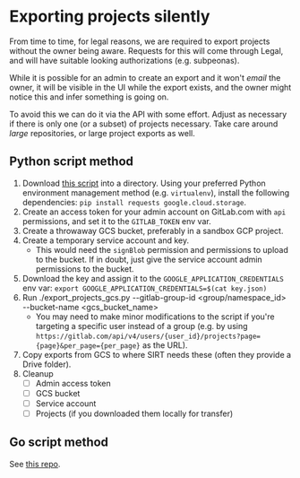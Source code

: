 # Exporting projects silently

From time to time, for legal reasons, we are required to export projects without the owner being aware.  Requests for this will come through Legal, and will have suitable looking authorizations (e.g. subpeonas).

While it is possible for an admin to create an export and it won't *email* the owner, it will be visible in the UI while the export exists, and the owner might notice this and infer something is going on.

To avoid this we can do it via the API with some effort. Adjust as necessary if there is only one (or a subset) of projects necessary. Take care around *large* repositories, or large project exports as well.

## Python script method

1. Download [this script](https://gitlab.com/-/snippets/3615502) into a directory. Using your preferred Python environment management method (e.g. `virtualenv`), install the following dependencies: `pip install requests google.cloud.storage`.
1. Create an access token for your admin account on GitLab.com with `api` permissions, and set it to the `GITLAB_TOKEN` env var.
1. Create a throwaway GCS bucket, preferably in a sandbox GCP project.
1. Create a temporary service account and key.
   - This would need the `signBlob` permission and permissions to upload to the bucket. If in doubt, just give the service account admin permissions to the bucket.
1. Download the key and assign it to the `GOOGLE_APPLICATION_CREDENTIALS` env var: `export GOOGLE_APPLICATION_CREDENTIALS=$(cat key.json)`
1. Run ./export_projects_gcs.py --gitlab-group-id <group/namespace_id> --bucket-name <gcs_bucket_name>
   - You may need to make minor modifications to the script if you're targeting a specific user instead of a group (e.g. by using `https://gitlab.com/api/v4/users/{user_id}/projects?page={page}&per_page={per_page}` as the URL).
1. Copy exports from GCS to where SIRT needs these (often they provide a Drive folder).
1. Cleanup
   - [ ] Admin access token
   - [ ] GCS bucket
   - [ ] Service account
   - [ ] Projects (if you downloaded them locally for transfer)

## Go script method

See [this repo](https://ops.gitlab.net/gl-infra/auto-project-export).
